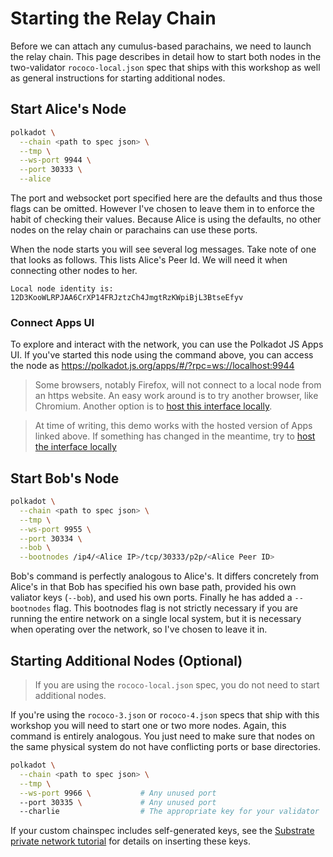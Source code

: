# Starting the Relay Chain

Before we can attach any cumulus-based parachains, we need to launch the relay chain. This page
describes in detail how to start both nodes in the two-validator `rococo-local.json` spec that
ships with this workshop as well as general instructions for starting additional nodes.

## Start Alice's Node

```bash
polkadot \
  --chain <path to spec json> \
  --tmp \
  --ws-port 9944 \
  --port 30333 \
  --alice
```

The port and websocket port specified here are the defaults and thus those flags can be omitted.
However I've chosen to leave them in to enforce the habit of checking their values. Because Alice is
using the defaults, no other nodes on the relay chain or parachains can use these ports.

When the node starts you will see several log messages. Take note of one that looks as follows. This
lists Alice's Peer Id. We will need it when connecting other nodes to her.

```
Local node identity is: 12D3KooWLRPJAA6CrXP14FRJztzCh4JmgtRzKWpiBjL3BtseEfyv
```

### Connect Apps UI

To explore and interact with the network, you can use the Polkadot JS Apps UI. If you've started
this node using the command above, you can access the node as
https://polkadot.js.org/apps/#/?rpc=ws://localhost:9944

> Some browsers, notably Firefox, will not connect to a local node from an https website. An easy
> work around is to try another browser, like Chromium. Another option is to
> [host this interface locally](https://github.com/polkadot-js/apps#development).

> At time of writing, this demo works with the hosted version of Apps linked above. If something has
> changed in the meantime, try to
> [host the interface locally](https://github.com/polkadot-js/apps#development)

## Start Bob's Node

```bash
polkadot \
  --chain <path to spec json> \
  --tmp \
  --ws-port 9955 \
  --port 30334 \
  --bob \
  --bootnodes /ip4/<Alice IP>/tcp/30333/p2p/<Alice Peer ID>
```

Bob's command is perfectly analogous to Alice's. It differs concretely from Alice's in that Bob has
specified his own base path, provided his own valiator keys (`--bob`), and used his own ports.
Finally he has added a `--bootnodes` flag. This bootnodes flag is not strictly necessary if you are
running the entire network on a single local system, but it is necessary when operating over the
network, so I've chosen to leave it in.

## Starting Additional Nodes (Optional)

> If you are using the `rococo-local.json` spec, you do not need to start additional nodes.

If you're using the `rococo-3.json` or `rococo-4.json` specs that ship with this workshop you will
need to start one or two more nodes. Again, this command is entirely analogous. You just need to
make sure that nodes on the same physical system do not have conflicting ports or base directories.

```bash
polkadot \
  --chain <path to spec json> \
  --tmp \
  --ws-port 9966 \           # Any unused port
  --port 30335 \             # Any unused port
  --charlie                  # The appropriate key for your validator
```

If your custom chainspec includes self-generated keys, see the
[Substrate private network tutorial](https://substrate.dev/docs/en/tutorials/start-a-private-network/customchain#add-keys-to-keystore)
for details on inserting these keys.
